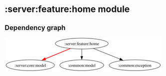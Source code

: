 # :server:feature:home module
## Dependency graph
![Dependency graph](../../../docs/images/graphs/dep_graph_server_feature_home.svg)
